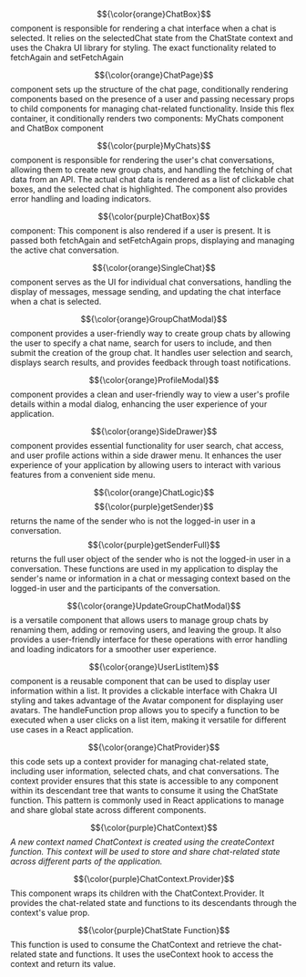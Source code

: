 $${\color{orange}ChatBox}$$
component is responsible for rendering a chat interface when a chat is selected. It relies on the selectedChat state from the ChatState context and uses the Chakra UI library for styling. The exact functionality related to fetchAgain and setFetchAgain

$${\color{orange}ChatPage}$$
component sets up the structure of the chat page, conditionally rendering components based on the presence of a user and passing necessary props to child components for managing chat-related functionality.
Inside this flex container, it conditionally renders two components:
MyChats component and ChatBox component

$${\color{purple}MyChats}$$
component is responsible for rendering the user's chat conversations, allowing them to create new group chats, and handling the fetching of chat data from an API. The actual chat data is rendered as a list of clickable chat boxes, and the selected chat is highlighted. The component also provides error handling and loading indicators.

$${\color{purple}ChatBox}$$
component: This component is also rendered if a user is present. It is passed both fetchAgain and setFetchAgain props, displaying and managing the active chat conversation.

$${\color{orange}SingleChat}$$
component serves as the UI for individual chat conversations, handling the display of messages, message sending, and updating the chat interface when a chat is selected.

$${\color{orange}GroupChatModal}$$
component provides a user-friendly way to create group chats by allowing the user to specify a chat name, search for users to include, and then submit the creation of the group chat. It handles user selection and search, displays search results, and provides feedback through toast notifications.

$${\color{orange}ProfileModal}$$
component provides a clean and user-friendly way to view a user's profile details within a modal dialog, enhancing the user experience of your application.

$${\color{orange}SideDrawer}$$
component provides essential functionality for user search, chat access, and user profile actions within a side drawer menu. It enhances the user experience of your application by allowing users to interact with various features from a convenient side menu.

$${\color{orange}ChatLogic}$$
$${\color{purple}getSender}$$ returns the name of the sender who is not the logged-in user in a conversation.
$${\color{purple}getSenderFull}$$ returns the full user object of the sender who is not the logged-in user in a conversation.
These functions are used in my application to display the sender's name or information in a chat or messaging context based on the logged-in user and the participants of the conversation.

$${\color{orange}UpdateGroupChatModal}$$
is a versatile component that allows users to manage group chats by renaming them, adding or removing users, and leaving the group. It also provides a user-friendly interface for these operations with error handling and loading indicators for a smoother user experience.

$${\color{orange}UserListItem}$$
component is a reusable component that can be used to display user information within a list. It provides a clickable interface with Chakra UI styling and takes advantage of the Avatar component for displaying user avatars. The handleFunction prop allows you to specify a function to be executed when a user clicks on a list item, making it versatile for different use cases in a React application.

$${\color{orange}ChatProvider}$$
this code sets up a context provider for managing chat-related state, including user information, selected chats, and chat conversations. The context provider ensures that this state is accessible to any component within its descendant tree that wants to consume it using the ChatState function. This pattern is commonly used in React applications to manage and share global state across different components.

$${\color{purple}ChatContext}$$
_A new context named ChatContext is created using the createContext function. This context will be used to store and share chat-related state across different parts of the application._

$${\color{purple}ChatContext.Provider}$$
This component wraps its children with the ChatContext.Provider. It provides the chat-related state and functions to its descendants through the context's value prop.

$${\color{purple}ChatState Function}$$
This function is used to consume the ChatContext and retrieve the chat-related state and functions. It uses the useContext hook to access the context and return its value.
